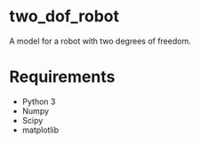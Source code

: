 # two_dof_robot

A model for a robot with two degrees of freedom.

# Requirements

* Python 3
* Numpy
* Scipy
* matplotlib
